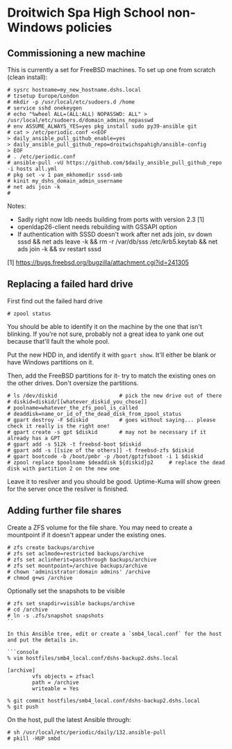 # Droitwich Spa High School non-Windows policies

## Commissioning a new machine

This is currently a set for FreeBSD machines.  To set up one from scratch (clean install):

```console
# sysrc hostname=my_new_hostname.dshs.local
# tzsetup Europe/London
# mkdir -p /usr/local/etc/sudoers.d /home
# service sshd onekeygen
# echo "%wheel ALL=(ALL:ALL) NOPASSWD: ALL" > /usr/local/etc/sudoers.d/domain_admins_nopasswd
# env ASSUME_ALWAYS_YES=yes pkg install sudo py39-ansible git
# cat > /etc/periodic.conf <<EOF
> daily_ansible_pull_github_enable=yes
> daily_ansible_pull_github_repo=droitwichspahigh/ansible-config
> EOF
# . /etc/periodic.conf
# ansible-pull -vU https://github.com/$daily_ansible_pull_github_repo -i hosts all.yml
# pkg set -v 1 pam_mkhomedir sssd-smb
# kinit my_dshs_domain_admin_username
# net ads join -k
# 
```

Notes:

- Sadly right now ldb needs building from ports with version 2.3 [1]
- openldap26-client needs rebuilding with GSSAPI option
- If authentication with SSSD doesn't work after net ads join, sv down sssd && net ads leave -k && rm -r /var/db/sss /etc/krb5.keytab && net ads join -k && sv restart sssd

[1] https://bugs.freebsd.org/bugzilla/attachment.cgi?id=241305

## Replacing a failed hard drive

First find out the failed hard drive

```console
# zpool status
```

You should be able to identify it on the machine by the one that isn't blinking.  If you're not sure, probably not a great idea to yank one out because that'll fault the whole pool.

Put the new HDD in, and identify it with `gpart show`.  It'll either be blank or have Windows partitions on it.

Then, add the FreeBSD partitions for it- try to match the existing ones on the other drives.  Don't oversize the partitions.

```console
# ls /dev/diskid                    # pick the new drive out of there
# diskid=diskid/[[whatever_diskid_you_chose]]
# poolname=whatever_the_zfs_pool_is_called
# deaddisk=name_or_id_of_the_dead_disk_from_zpool_status
# gpart destroy -F $diskid          # goes without saying... please check it really is the right one!
# gpart create -s gpt $diskid       # may not be necessary if it already has a GPT
# gpart add -s 512k -t freebsd-boot $diskid
# gpart add -s [[size of the others]] -t freebsd-zfs $diskid
# gpart bootcode -b /boot/pmbr -p /boot/gptzfsboot -i 1 $diskid
# zpool replace $poolname $deaddisk ${diskid}p2     # replace the dead disk with partition 2 on the new one
```

Leave it to resilver and you should be good.  Uptime-Kuma will show green for the server once the resilver is finished.

## Adding further file shares

Create a ZFS volume for the file share.  You may need to create a mountpoint if it doesn't
appear under the existing ones.

```console
# zfs create backups/archive
# zfs set aclmode=restricted backups/archive
# zfs set aclinherit=passthrough backups/archive
# zfs set mountpoint=/archive backups/archive
# chown 'administrator:domain admins' /archive
# chmod g+ws /archive
```

Optionally set the snapshots to be visible

```console
# zfs set snapdir=visible backups/archive
# cd /archive
# ln -s .zfs/snapshot snapshots
``

In this Ansible tree, edit or create a `smb4_local.conf` for the host and put the details in.

```console
% vim hostfiles/smb4_local.conf/dshs-backup2.dshs.local
```

    [archive]
            vfs objects = zfsacl
            path = /archive
            writeable = Yes

```console
% git commit hostfiles/smb4_local.conf/dshs-backup2.dshs.local
% git push
```

On the host, pull the latest Ansible through:

```console
# sh /usr/local/etc/periodic/daily/132.ansible-pull
# pkill -HUP smbd
```
